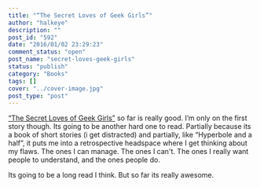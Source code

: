 ```yaml
---
title: "“The Secret Loves of Geek Girls”"
author: "halkeye"
description: ""
post_id: "592"
date: "2016/01/02 23:29:23"
comment_status: "open"
post_name: "secret-loves-geek-girls"
status: "publish"
category: "Books"
tags: []
cover: "../cover-image.jpg"
post_type: "post"
---
```


[“The Secret Loves of Geek Girls”](https://www.kickstarter.com/projects/hopelnicholson/the-secret-loves-of-geek-girls) so far is really good. I’m only on the first story though. Its going to be another hard one to read. Partially because its a book of short stories (i get distracted) and partially, like “Hyperbole and a half”, it puts me into a retrospective headspace where I get thinking about my flaws. The ones I can manage. The ones I can't. The ones I really want people to understand, and the ones people do.

Its going to be a long read I think. But so far its really awesome.

